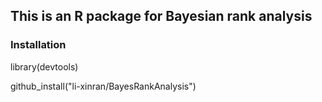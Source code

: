 ## This is an R package for Bayesian rank analysis


### Installation
library(devtools)

github_install("li-xinran/BayesRankAnalysis")
